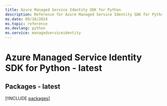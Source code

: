 ```yaml
---
title: Azure Managed Service Identity SDK for Python
description: Reference for Azure Managed Service Identity SDK for Python
ms.date: 09/18/2024
ms.topic: reference
ms.devlang: python
ms.service: managedserviceidentity
---
```

# Azure Managed Service Identity SDK for Python - latest
## Packages - latest
[!INCLUDE [packages](managed-service-identity-index.md)]